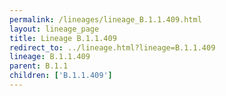 ```yaml
---
permalink: /lineages/lineage_B.1.1.409.html
layout: lineage_page
title: Lineage B.1.1.409
redirect_to: ../lineage.html?lineage=B.1.1.409
lineage: B.1.1.409
parent: B.1.1
children: ['B.1.1.409']
---
```

